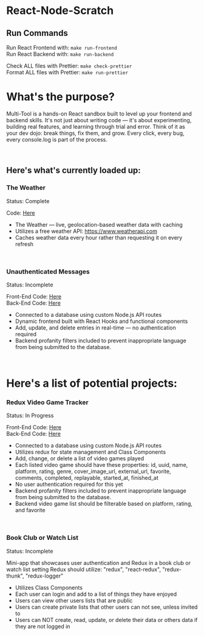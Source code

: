 # React-Node-Scratch

## Run Commands

Run React Frontend with: `make run-frontend` </br>
Run React Backend with: `make run-backend` </br>

Check ALL files with Prettier: `make check-prettier` </br>
Format ALL files with Prettier: `make run-prettier` </br>


# What's the purpose?
Multi-Tool is a hands-on React sandbox built to level up your frontend and backend skills. It's not just about writing code — it's about experimenting, building real features, and learning through trial and error. Think of it as your dev dojo: break things, fix them, and grow. Every click, every bug, every console.log is part of the process.

</br>


## Here's what's currently loaded up:


### The Weather
Status: Complete

Code: [Here](frontend/src/components/weather.js) </br>

* The Weather — live, geolocation-based weather data with caching
* Utilizes a free weather API: https://www.weatherapi.com
* Caches weather data every hour rather than requesting it on every refresh

</br>

### Unauthenticated Messages
Status: Incomplete

Front-End Code: [Here](frontend/src/components/unauthenticatedMessages.js) </br>
Back-End Code: [Here](backend/routes/unauthenticatedMessagesRouter.js) </br>

* Connected to a database using custom Node.js API routes
* Dynamic frontend built with React Hooks and functional components
* Add, update, and delete entries in real-time — no authentication required
* Backend profanity filters included to prevent inappropriate language from being submitted to the database.

</br>

# Here's a list of potential projects:


###  Redux Video Game Tracker
Status: In Progress

Front-End Code: [Here](frontend/src/components/unauthenticatedMessages.js) </br>
Back-End Code: [Here](backend/routes/videoGamesRouter.js) </br>

* Connected to a database using custom Node.js API routes
* Utilizes redux for state management and Class Components
* Add, change, or delete a list of video games played
* Each listed video game should have these properties: id, uuid, name, platform, rating, genre, cover_image_url, external_url, favorite, comments, completed, replayable, started_at, finished_at
* No user authentication required for this yet
* Backend profanity filters included to prevent inappropriate language from being submitted to the database.
* Backend video game list should be filterable based on platform, rating, and favorite

</br>

### Book Club or Watch List
Status: Incomplete

<!-- Code: [Here]() </br> -->

Mini-app that showcases user authentication and Redux in a book club or watch list setting
Redux should utilize: "redux", "react-redux", "redux-thunk", "redux-logger"
* Utilizes Class Components
* Each user can login and add to a list of things they have enjoyed
* Users can view other users lists that are public
* Users can create private lists that other users can not see, unless invited to
* Users can NOT create, read, update, or delete their data or others data if they are not logged in

</br>